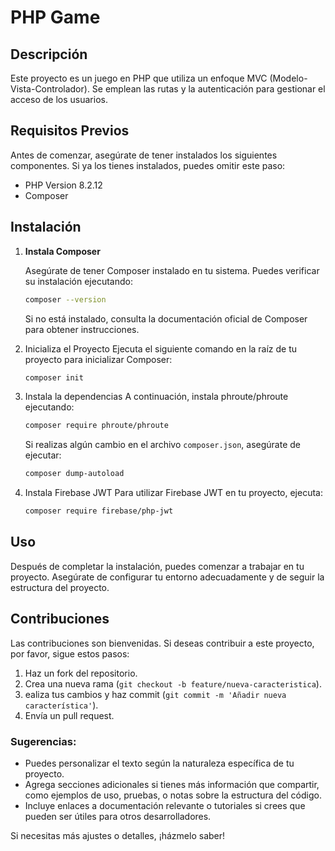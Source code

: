 # PHP Game

## Descripción

Este proyecto es un juego en PHP que utiliza un enfoque MVC (Modelo-Vista-Controlador). Se emplean las rutas y la autenticación para gestionar el acceso de los usuarios.

## Requisitos Previos

Antes de comenzar, asegúrate de tener instalados los siguientes componentes. Si ya los tienes instalados, puedes omitir este paso:

- PHP Version 8.2.12
- Composer

## Instalación

1. **Instala Composer**

   Asegúrate de tener Composer instalado en tu sistema. Puedes verificar su instalación ejecutando:

    ```bash
    composer --version
    ```
    Si no está instalado, consulta la documentación oficial de Composer para obtener instrucciones.
2. Inicializa el Proyecto
    Ejecuta el siguiente comando en la raíz de tu proyecto para inicializar Composer:

    ```bash
    composer init
    ```
3. Instala la dependencias
    A continuación, instala phroute/phroute ejecutando:
    ```bash
    composer require phroute/phroute
    ```
    Si realizas algún cambio en el archivo `composer.json`, asegúrate de ejecutar:
    ```bash
    composer dump-autoload
    ```
4. Instala Firebase JWT
    Para utilizar Firebase JWT en tu proyecto, ejecuta:
    ```bash
    composer require firebase/php-jwt
    ```
## Uso
Después de completar la instalación, puedes comenzar a trabajar en tu proyecto. Asegúrate de configurar tu entorno adecuadamente y de seguir la estructura del proyecto.

## Contribuciones
Las contribuciones son bienvenidas. Si deseas contribuir a este proyecto, por favor, sigue estos pasos:
1. Haz un fork del repositorio.
2. Crea una nueva rama (`git checkout -b feature/nueva-caracteristica`).
3. ealiza tus cambios y haz commit (`git commit -m 'Añadir nueva característica'`).
4. Envía un pull request.


### Sugerencias:

- Puedes personalizar el texto según la naturaleza específica de tu proyecto.
- Agrega secciones adicionales si tienes más información que compartir, como ejemplos de uso, pruebas, o notas sobre la estructura del código.
- Incluye enlaces a documentación relevante o tutoriales si crees que pueden ser útiles para otros desarrolladores.

Si necesitas más ajustes o detalles, ¡házmelo saber!
